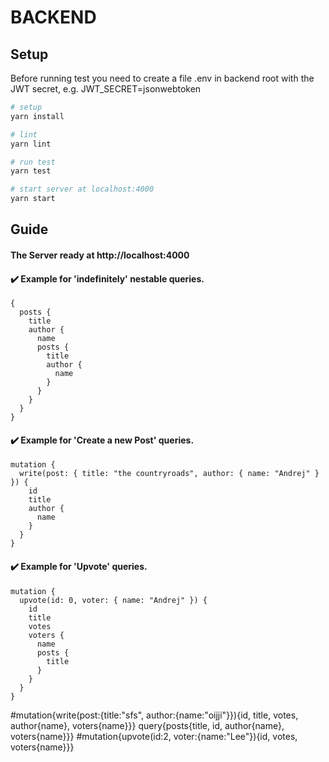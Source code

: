 # BACKEND

## Setup

Before running test you need to create a file .env in backend root with the JWT secret, e.g. JWT_SECRET=jsonwebtoken

``` bash
# setup
yarn install

# lint
yarn lint

# run test
yarn test

# start server at localhost:4000
yarn start

```

## Guide

<h4>The Server ready at http://localhost:4000 </h4>

<h4>✔️ Example for 'indefinitely' nestable queries.</h4>

```
{
  posts {
    title
    author {
      name
      posts {
        title
        author {
          name
        }
      }
    }
  }
}
```

<h4>✔️ Example for 'Create a new Post' queries.</h4>

```
mutation {
  write(post: { title: "the countryroads", author: { name: "Andrej" } }) {
    id
    title
    author {
      name
    }
  }
}
```

<h4>✔️ Example for 'Upvote' queries.</h4>

```
mutation {
  upvote(id: 0, voter: { name: "Andrej" }) {
    id
    title
    votes
    voters {
      name
      posts {
        title
      }
    }
  }
}
```


#mutation{write(post:{title:"sfs", author:{name:"oijji"}}){id, title, votes, author{name}, voters{name}}}
query{posts{title, id, author{name}, voters{name}}}
#mutation{upvote(id:2, voter:{name:"Lee"}){id, votes, voters{name}}}